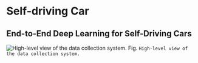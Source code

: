 # Self-driving Car
## End-to-End Deep Learning for Self-Driving Cars

<img src="https://devblogs.nvidia.com/parallelforall/wp-content/uploads/2016/08/data-collection-system.png" alt="High-level view of the data collection system." >
Fig. <code>High-level view of the data collection system.</code>
